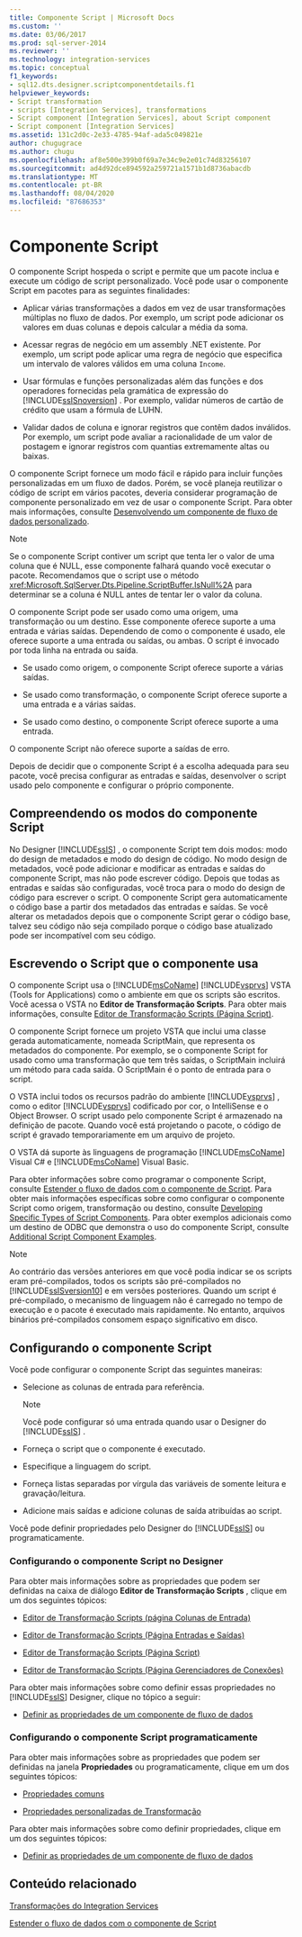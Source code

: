 ```yaml
---
title: Componente Script | Microsoft Docs
ms.custom: ''
ms.date: 03/06/2017
ms.prod: sql-server-2014
ms.reviewer: ''
ms.technology: integration-services
ms.topic: conceptual
f1_keywords:
- sql12.dts.designer.scriptcomponentdetails.f1
helpviewer_keywords:
- Script transformation
- scripts [Integration Services], transformations
- Script component [Integration Services], about Script component
- Script component [Integration Services]
ms.assetid: 131c2d0c-2e33-4785-94af-ada5c049821e
author: chugugrace
ms.author: chugu
ms.openlocfilehash: af8e500e399b0f69a7e34c9e2e01c74d83256107
ms.sourcegitcommit: ad4d92dce894592a259721a1571b1d8736abacdb
ms.translationtype: MT
ms.contentlocale: pt-BR
ms.lasthandoff: 08/04/2020
ms.locfileid: "87686353"
---
```

# <a name="script-component"></a>Componente Script
  O componente Script hospeda o script e permite que um pacote inclua e execute um código de script personalizado. Você pode usar o componente Script em pacotes para as seguintes finalidades:  
  
-   Aplicar várias transformações a dados em vez de usar transformações múltiplas no fluxo de dados. Por exemplo, um script pode adicionar os valores em duas colunas e depois calcular a média da soma.  
  
-   Acessar regras de negócio em um assembly .NET existente. Por exemplo, um script pode aplicar uma regra de negócio que especifica um intervalo de valores válidos em uma coluna `Income`.  
  
-   Usar fórmulas e funções personalizadas além das funções e dos operadores fornecidas pela gramática de expressão do [!INCLUDE[ssISnoversion](../../../includes/ssisnoversion-md.md)] . Por exemplo, validar números de cartão de crédito que usam a fórmula de LUHN.  
  
-   Validar dados de coluna e ignorar registros que contêm dados inválidos. Por exemplo, um script pode avaliar a racionalidade de um valor de postagem e ignorar registros com quantias extremamente altas ou baixas.  
  
 O componente Script fornece um modo fácil e rápido para incluir funções personalizadas em um fluxo de dados. Porém, se você planeja reutilizar o código de script em vários pacotes, deveria considerar programação de componente personalizado em vez de usar o componente Script. Para obter mais informações, consulte [Desenvolvendo um componente de fluxo de dados personalizado](../../extending-packages-custom-objects/data-flow/developing-a-custom-data-flow-component.md).  
  
> [!NOTE]  
>  Se o componente Script contiver um script que tenta ler o valor de uma coluna que é NULL, esse componente falhará quando você executar o pacote. Recomendamos que o script use o método <xref:Microsoft.SqlServer.Dts.Pipeline.ScriptBuffer.IsNull%2A> para determinar se a coluna é NULL antes de tentar ler o valor da coluna.  
  
 O componente Script pode ser usado como uma origem, uma transformação ou um destino. Esse componente oferece suporte a uma entrada e várias saídas. Dependendo de como o componente é usado, ele oferece suporte a uma entrada ou saídas, ou ambas. O script é invocado por toda linha na entrada ou saída.  
  
-   Se usado como origem, o componente Script oferece suporte a várias saídas.  
  
-   Se usado como transformação, o componente Script oferece suporte a uma entrada e a várias saídas.  
  
-   Se usado como destino, o componente Script oferece suporte a uma entrada.  
  
 O componente Script não oferece suporte a saídas de erro.  
  
 Depois de decidir que o componente Script é a escolha adequada para seu pacote, você precisa configurar as entradas e saídas, desenvolver o script usado pelo componente e configurar o próprio componente.  
  
## <a name="understanding-the-script-component-modes"></a>Compreendendo os modos do componente Script  
 No Designer [!INCLUDE[ssIS](../../../includes/ssis-md.md)] , o componente Script tem dois modos: modo do design de metadados e modo do design de código. No modo design de metadados, você pode adicionar e modificar as entradas e saídas do componente Script, mas não pode escrever código. Depois que todas as entradas e saídas são configuradas, você troca para o modo do design de código para escrever o script. O componente Script gera automaticamente o código base a partir dos metadados das entradas e saídas. Se você alterar os metadados depois que o componente Script gerar o código base, talvez seu código não seja compilado porque o código base atualizado pode ser incompatível com seu código.  
  
## <a name="writing-the-script-that-the-component-uses"></a>Escrevendo o Script que o componente usa  
 O componente Script usa o [!INCLUDE[msCoName](../../../includes/msconame-md.md)] [!INCLUDE[vsprvs](../../../includes/vsprvs-md.md)] VSTA (Tools for Applications) como o ambiente em que os scripts são escritos. Você acessa o VSTA no **Editor de Transformação Scripts**. Para obter mais informações, consulte [Editor de Transformação Scripts &#40;Página Script&#41;](../../script-transformation-editor-script-page.md).  
  
 O componente Script fornece um projeto VSTA que inclui uma classe gerada automaticamente, nomeada ScriptMain, que representa os metadados do componente. Por exemplo, se o componente Script for usado como uma transformação que tem três saídas, o ScriptMain incluirá um método para cada saída. O ScriptMain é o ponto de entrada para o script.  
  
 O VSTA inclui todos os recursos padrão do ambiente [!INCLUDE[vsprvs](../../../includes/vsprvs-md.md)] , como o editor [!INCLUDE[vsprvs](../../../includes/vsprvs-md.md)] codificado por cor, o IntelliSense e o Object Browser. O script usado pelo componente Script é armazenado na definição de pacote. Quando você está projetando o pacote, o código de script é gravado temporariamente em um arquivo de projeto.  
  
 O VSTA dá suporte às linguagens de programação [!INCLUDE[msCoName](../../../includes/msconame-md.md)] Visual C# e [!INCLUDE[msCoName](../../../includes/msconame-md.md)] Visual Basic.  
  
 Para obter informações sobre como programar o componente Script, consulte [Estender o fluxo de dados com o componente de Script](script-component.md). Para obter mais informações específicas sobre como configurar o componente Script como origem, transformação ou destino, consulte [Developing Specific Types of Script Components](../../extending-packages-scripting-data-flow-script-component-types/developing-specific-types-of-script-components.md). Para obter exemplos adicionais como um destino de ODBC que demonstra o uso do componente Script, consulte [Additional Script Component Examples](../../extending-packages-scripting-data-flow-script-component-examples/additional-script-component-examples.md).  
  
> [!NOTE]  
>  Ao contrário das versões anteriores em que você podia indicar se os scripts eram pré-compilados, todos os scripts são pré-compilados no [!INCLUDE[ssISversion10](../../../includes/ssisversion10-md.md)] e em versões posteriores. Quando um script é pré-compilado, o mecanismo de linguagem não é carregado no tempo de execução e o pacote é executado mais rapidamente. No entanto, arquivos binários pré-compilados consomem espaço significativo em disco.  
  
## <a name="configuring-the-script-component"></a>Configurando o componente Script  
 Você pode configurar o componente Script das seguintes maneiras:  
  
-   Selecione as colunas de entrada para referência.  
  
    > [!NOTE]  
    >  Você pode configurar só uma entrada quando usar o Designer do [!INCLUDE[ssIS](../../../includes/ssis-md.md)] .  
  
-   Forneça o script que o componente é executado.  
  
-   Especifique a linguagem do script.  
  
-   Forneça listas separadas por vírgula das variáveis de somente leitura e gravação/leitura.  
  
-   Adicione mais saídas e adicione colunas de saída atribuídas ao script.  
  
 Você pode definir propriedades pelo Designer do [!INCLUDE[ssIS](../../../includes/ssis-md.md)] ou programaticamente.  
  
### <a name="configuring-the-script-component-in-the-designer"></a>Configurando o componente Script no Designer  
 Para obter mais informações sobre as propriedades que podem ser definidas na caixa de diálogo **Editor de Transformação Scripts** , clique em um dos seguintes tópicos:  
  
-   [Editor de Transformação Scripts &#40;página Colunas de Entrada&#41;](../../script-transformation-editor-input-columns-page.md)  
  
-   [Editor de Transformação Scripts &#40;Página Entradas e Saídas&#41;](../../script-transformation-editor-inputs-and-outputs-page.md)  
  
-   [Editor de Transformação Scripts &#40;Página Script&#41;](../../script-transformation-editor-script-page.md)  
  
-   [Editor de Transformação Scripts &#40;Página Gerenciadores de Conexões&#41;](../../script-transformation-editor-connection-managers-page.md)  
  
 Para obter mais informações sobre como definir essas propriedades no [!INCLUDE[ssIS](../../../includes/ssis-md.md)] Designer, clique no tópico a seguir:  
  
-   [Definir as propriedades de um componente de fluxo de dados](../set-the-properties-of-a-data-flow-component.md)  
  
### <a name="configuring-the-script-component-programmatically"></a>Configurando o componente Script programaticamente  
 Para obter mais informações sobre as propriedades que podem ser definidas na janela **Propriedades** ou programaticamente, clique em um dos seguintes tópicos:  
  
-   [Propriedades comuns](../../common-properties.md)  
  
-   [Propriedades personalizadas de Transformação](transformation-custom-properties.md)  
  
 Para obter mais informações sobre como definir propriedades, clique em um dos seguintes tópicos:  
  
-   [Definir as propriedades de um componente de fluxo de dados](../set-the-properties-of-a-data-flow-component.md)  
  
## <a name="related-content"></a>Conteúdo relacionado  
 [Transformações do Integration Services](integration-services-transformations.md)  
  
 [Estender o fluxo de dados com o componente de Script](script-component.md)  
  
  
